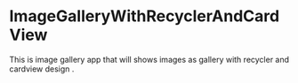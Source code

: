 # ImageGalleryWithRecyclerAndCardView

This is image gallery app that will shows images as gallery with recycler and cardview design . 


